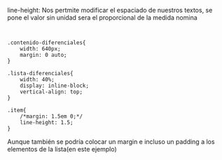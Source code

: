 line-height: Nos pertmite modificar el espaciado de nuestros textos, se pone el valor sin unidad sera el proporcional de la medida nomina
```
  

.contenido-diferenciales{
	width: 640px;
	margin: 0 auto;
}
  
.lista-diferenciales{
	width: 40%;
	display: inline-block;
	vertical-align: top;
}

.item{
	/*margin: 1.5em 0;*/
	line-height: 1.5;
}
```

Aunque también se podría colocar un margin e incluso un padding a los elementos de la lista(en este ejemplo)